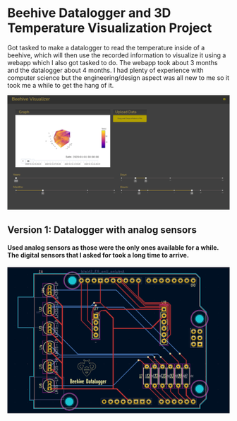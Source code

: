 # Beehive Datalogger and 3D Temperature Visualization Project

Got tasked to make a datalogger to read the temperature inside of a beehive, which will then use the recorded information to visualize it using a webapp which I also got tasked to do.
The webapp took about 3 months and the datalogger about 4 months. I had plenty of experience with computer science but the engineering/design aspect was all new to me so it took me a while 
to get the hang of it.


![WebApp Image](https://github.com/Karidus-423/career_portfolio/blob/master/public/images/Beesual.png)

## Version 1: Datalogger with analog sensors
#### Used analog sensors as those were the only ones available for a while. The digital sensors that I asked for took a long time to arrive.

![PCB Image](https://github.com/Karidus-423/career_portfolio/blob/master/public/images/PCBdesign.png)
